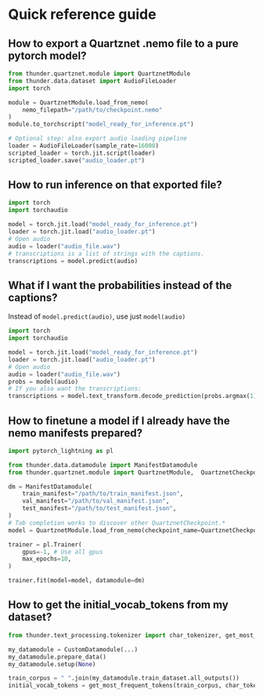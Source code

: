 # Quick reference guide

## How to export a Quartznet .nemo file to a pure pytorch model?

```py
from thunder.quartznet.module import QuartznetModule
from thunder.data.dataset import AudioFileLoader
import torch

module = QuartznetModule.load_from_nemo(
    nemo_filepath="/path/to/checkpoint.nemo"
)
module.to_torchscript("model_ready_for_inference.pt")

# Optional step: also export audio loading pipeline
loader = AudioFileLoader(sample_rate=16000)
scripted_loader = torch.jit.script(loader)
scripted_loader.save("audio_loader.pt")
```


## How to run inference on that exported file?


``` python
import torch
import torchaudio

model = torch.jit.load("model_ready_for_inference.pt")
loader = torch.jit.load("audio_loader.pt")
# Open audio
audio = loader("audio_file.wav")
# transcriptions is a list of strings with the captions.
transcriptions = model.predict(audio)
```

## What if I want the probabilities instead of the captions?

Instead of `model.predict(audio)`, use just `model(audio)`

``` python hl_lines="8"
import torch
import torchaudio

model = torch.jit.load("model_ready_for_inference.pt")
loader = torch.jit.load("audio_loader.pt")
# Open audio
audio = loader("audio_file.wav")
probs = model(audio)
# If you also want the transcriptions:
transcriptions = model.text_transform.decode_prediction(probs.argmax(1))
```


## How to finetune a model if I already have the nemo manifests prepared?

``` python
import pytorch_lightning as pl

from thunder.data.datamodule import ManifestDatamodule
from thunder.quartznet.module import QuartznetModule,  QuartznetCheckpoint

dm = ManifestDatamodule(
    train_manifest="/path/to/train_manifest.json",
    val_manifest="/path/to/val_manifest.json",
    test_manifest="/path/to/test_manifest.json",
)
# Tab completion works to discover other QuartznetCheckpoint.*
model = QuartznetModule.load_from_nemo(checkpoint_name=QuartznetCheckpoint.QuartzNet5x5LS_En)

trainer = pl.Trainer(
    gpus=-1, # Use all gpus
    max_epochs=10,
)

trainer.fit(model=model, datamodule=dm)
```

## How to get the initial_vocab_tokens from my dataset?

```python
from thunder.text_processing.tokenizer import char_tokenizer, get_most_frequent_tokens

my_datamodule = CustomDatamodule(...)
my_datamodule.prepare_data()
my_datamodule.setup(None)

train_corpus = " ".join(my_datamodule.train_dataset.all_outputs())
initial_vocab_tokens = get_most_frequent_tokens(train_corpus, char_tokenizer)
```
